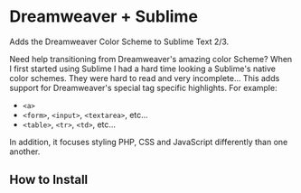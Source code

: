 # Dreamweaver + Sublime
Adds the Dreamweaver Color Scheme to Sublime Text 2/3.

Need help transitioning from Dreamweaver's amazing color Scheme? When I first started using Sublime I had a hard time looking a Sublime's native color schemes. They were hard to read and very incomplete... This adds support for Dreamweaver's special tag specific highlights. For example:

* `<a>`
* `<form>`, `<input>`, `<textarea>`, etc...
* `<table>`, `<tr>`, `<td>`, etc...

In addition, it focuses styling PHP, CSS and JavaScript differently than one another.

## How to Install
